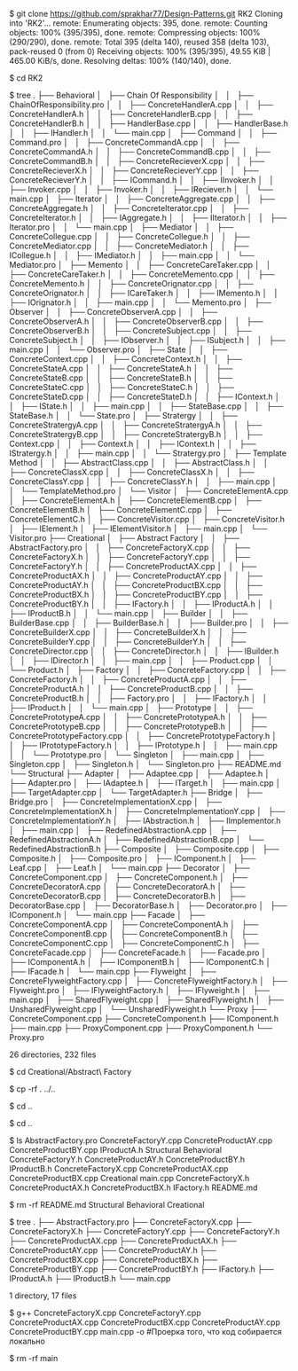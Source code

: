 $ git clone https://github.com/sprakhar77/Design-Patterns.git RK2 
Cloning into 'RK2'...
remote: Enumerating objects: 395, done.
remote: Counting objects: 100% (395/395), done.
remote: Compressing objects: 100% (290/290), done.
remote: Total 395 (delta 140), reused 358 (delta 103), pack-reused 0 (from 0)
Receiving objects: 100% (395/395), 49.55 KiB | 465.00 KiB/s, done.
Resolving deltas: 100% (140/140), done.

$ cd RK2

$ tree
.
├── Behavioral
│   ├── Chain Of Responsibility
│   │   ├── ChainOfResponsibility.pro
│   │   ├── ConcreteHandlerA.cpp
│   │   ├── ConcreteHandlerA.h
│   │   ├── ConcreteHandlerB.cpp
│   │   ├── ConcreteHandlerB.h
│   │   ├── HandlerBase.cpp
│   │   ├── HandlerBase.h
│   │   ├── IHandler.h
│   │   └── main.cpp
│   ├── Command
│   │   ├── Command.pro
│   │   ├── ConcreteCommandA.cpp
│   │   ├── ConcreteCommandA.h
│   │   ├── ConcreteCommandB.cpp
│   │   ├── ConcreteCommandB.h
│   │   ├── ConcreteRecieverX.cpp
│   │   ├── ConcreteRecieverX.h
│   │   ├── ConcreteRecieverY.cpp
│   │   ├── ConcreteRecieverY.h
│   │   ├── ICommand.h
│   │   ├── IInvoker.h
│   │   ├── Invoker.cpp
│   │   ├── Invoker.h
│   │   ├── IReciever.h
│   │   └── main.cpp
│   ├── Iterator
│   │   ├── ConcreteAggregate.cpp
│   │   ├── ConcreteAggregate.h
│   │   ├── ConcreteIterator.cpp
│   │   ├── ConcreteIterator.h
│   │   ├── IAggregate.h
│   │   ├── IIterator.h
│   │   ├── Iterator.pro
│   │   └── main.cpp
│   ├── Mediator
│   │   ├── ConcreteCollegue.cpp
│   │   ├── ConcreteCollegue.h
│   │   ├── ConcreteMediator.cpp
│   │   ├── ConcreteMediator.h
│   │   ├── ICollegue.h
│   │   ├── IMediator.h
│   │   ├── main.cpp
│   │   └── Mediator.pro
│   ├── Memento
│   │   ├── ConcreteCareTaker.cpp
│   │   ├── ConcreteCareTaker.h
│   │   ├── ConcreteMemento.cpp
│   │   ├── ConcreteMemento.h
│   │   ├── ConcreteOrignator.cpp
│   │   ├── ConcreteOrignator.h
│   │   ├── ICareTaker.h
│   │   ├── IMemento.h
│   │   ├── IOrignator.h
│   │   ├── main.cpp
│   │   └── Memento.pro
│   ├── Observer
│   │   ├── ConcreteObserverA.cpp
│   │   ├── ConcreteObserverA.h
│   │   ├── ConcreteObserverB.cpp
│   │   ├── ConcreteObserverB.h
│   │   ├── ConcreteSubject.cpp
│   │   ├── ConcreteSubject.h
│   │   ├── IObserver.h
│   │   ├── ISubject.h
│   │   ├── main.cpp
│   │   └── Observer.pro
│   ├── State
│   │   ├── ConcreteContext.cpp
│   │   ├── ConcreteContext.h
│   │   ├── ConcreteStateA.cpp
│   │   ├── ConcreteStateA.h
│   │   ├── ConcreteStateB.cpp
│   │   ├── ConcreteStateB.h
│   │   ├── ConcreteStateC.cpp
│   │   ├── ConcreteStateC.h
│   │   ├── ConcreteStateD.cpp
│   │   ├── ConcreteStateD.h
│   │   ├── IContext.h
│   │   ├── IState.h
│   │   ├── main.cpp
│   │   ├── StateBase.cpp
│   │   ├── StateBase.h
│   │   └── State.pro
│   ├── Stratergy
│   │   ├── ConcreteStratergyA.cpp
│   │   ├── ConcreteStratergyA.h
│   │   ├── ConcreteStratergyB.cpp
│   │   ├── ConcreteStratergyB.h
│   │   ├── Context.cpp
│   │   ├── Context.h
│   │   ├── IContext.h
│   │   ├── IStratergy.h
│   │   ├── main.cpp
│   │   └── Stratergy.pro
│   ├── Template Method
│   │   ├── AbstractClass.cpp
│   │   ├── AbstractClass.h
│   │   ├── ConcreteClassX.cpp
│   │   ├── ConcreteClassX.h
│   │   ├── ConcreteClassY.cpp
│   │   ├── ConcreteClassY.h
│   │   ├── main.cpp
│   │   └── TemplateMethod.pro
│   └── Visitor
│       ├── ConcreteElementA.cpp
│       ├── ConcreteElementA.h
│       ├── ConcreteElementB.cpp
│       ├── ConcreteElementB.h
│       ├── ConcreteElementC.cpp
│       ├── ConcreteElementC.h
│       ├── ConcreteVisitor.cpp
│       ├── ConcreteVisitor.h
│       ├── IElement.h
│       ├── IElementVisitor.h
│       ├── main.cpp
│       └── Visitor.pro
├── Creational
│   ├── Abstract Factory
│   │   ├── AbstractFactory.pro
│   │   ├── ConcreteFactoryX.cpp
│   │   ├── ConcreteFactoryX.h
│   │   ├── ConcreteFactoryY.cpp
│   │   ├── ConcreteFactoryY.h
│   │   ├── ConcreteProductAX.cpp
│   │   ├── ConcreteProductAX.h
│   │   ├── ConcreteProductAY.cpp
│   │   ├── ConcreteProductAY.h
│   │   ├── ConcreteProductBX.cpp
│   │   ├── ConcreteProductBX.h
│   │   ├── ConcreteProductBY.cpp
│   │   ├── ConcreteProductBY.h
│   │   ├── IFactory.h
│   │   ├── IProductA.h
│   │   ├── IProductB.h
│   │   └── main.cpp
│   ├── Builder
│   │   ├── BuilderBase.cpp
│   │   ├── BuilderBase.h
│   │   ├── Builder.pro
│   │   ├── ConcreteBuilderX.cpp
│   │   ├── ConcreteBuilderX.h
│   │   ├── ConcreteBuilderY.cpp
│   │   ├── ConcreteBuilderY.h
│   │   ├── ConcreteDirector.cpp
│   │   ├── ConcreteDirector.h
│   │   ├── IBuilder.h
│   │   ├── IDirector.h
│   │   ├── main.cpp
│   │   ├── Product.cpp
│   │   └── Product.h
│   ├── Factory
│   │   ├── ConcreteFactory.cpp
│   │   ├── ConcreteFactory.h
│   │   ├── ConcreteProductA.cpp
│   │   ├── ConcreteProductA.h
│   │   ├── ConcreteProductB.cpp
│   │   ├── ConcreteProductB.h
│   │   ├── Factory.pro
│   │   ├── IFactory.h
│   │   ├── IProduct.h
│   │   └── main.cpp
│   ├── Prototype
│   │   ├── ConcretePrototypeA.cpp
│   │   ├── ConcretePrototypeA.h
│   │   ├── ConcretePrototypeB.cpp
│   │   ├── ConcretePrototypeB.h
│   │   ├── ConcretePrototypeFactory.cpp
│   │   ├── ConcretePrototypeFactory.h
│   │   ├── IPrototypeFactory.h
│   │   ├── IPrototype.h
│   │   ├── main.cpp
│   │   └── Prototype.pro
│   └── Singleton
│       ├── main.cpp
│       ├── Singleton.cpp
│       ├── Singleton.h
│       └── Singleton.pro
├── README.md
└── Structural
    ├── Adapter
    │   ├── Adaptee.cpp
    │   ├── Adaptee.h
    │   ├── Adapter.pro
    │   ├── IAdaptee.h
    │   ├── ITarget.h
    │   ├── main.cpp
    │   ├── TargetAdapter.cpp
    │   └── TargetAdapter.h
    ├── Bridge
    │   ├── Bridge.pro
    │   ├── ConcreteImplementationX.cpp
    │   ├── ConcreteImplementationX.h
    │   ├── ConcreteImplementationY.cpp
    │   ├── ConcreteImplementationY.h
    │   ├── IAbstraction.h
    │   ├── IImplementor.h
    │   ├── main.cpp
    │   ├── RedefinedAbstractionA.cpp
    │   ├── RedefinedAbstractionA.h
    │   ├── RedefinedAbstractionB.cpp
    │   └── RedefinedAbstractionB.h
    ├── Composite
    │   ├── Composite.cpp
    │   ├── Composite.h
    │   ├── Composite.pro
    │   ├── IComponent.h
    │   ├── Leaf.cpp
    │   ├── Leaf.h
    │   └── main.cpp
    ├── Decorator
    │   ├── ConcreteComponent.cpp
    │   ├── ConcreteComponent.h
    │   ├── ConcreteDecoratorA.cpp
    │   ├── ConcreteDecoratorA.h
    │   ├── ConcreteDecoratorB.cpp
    │   ├── ConcreteDecoratorB.h
    │   ├── DecoratorBase.cpp
    │   ├── DecoratorBase.h
    │   ├── Decorator.pro
    │   ├── IComponent.h
    │   └── main.cpp
    ├── Facade
    │   ├── ConcreteComponentA.cpp
    │   ├── ConcreteComponentA.h
    │   ├── ConcreteComponentB.cpp
    │   ├── ConcreteComponentB.h
    │   ├── ConcreteComponentC.cpp
    │   ├── ConcreteComponentC.h
    │   ├── ConcreteFacade.cpp
    │   ├── ConcreteFacade.h
    │   ├── Facade.pro
    │   ├── IComponentA.h
    │   ├── IComponentB.h
    │   ├── IComponentC.h
    │   ├── IFacade.h
    │   └── main.cpp
    ├── Flyweight
    │   ├── ConcreteFlyweightFactory.cpp
    │   ├── ConcreteFlyweightFactory.h
    │   ├── Flyweight.pro
    │   ├── IFlyweightFactory.h
    │   ├── IFlyweight.h
    │   ├── main.cpp
    │   ├── SharedFlyweight.cpp
    │   ├── SharedFlyweight.h
    │   ├── UnsharedFlyweight.cpp
    │   └── UnsharedFlyweight.h
    └── Proxy
        ├── ConcreteComponent.cpp
        ├── ConcreteComponent.h
        ├── IComponent.h
        ├── main.cpp
        ├── ProxyComponent.cpp
        ├── ProxyComponent.h
        └── Proxy.pro

26 directories, 232 files

$ cd Creational/Abstract\ Factory

$ cp -rf . ../..

$ cd ..

$ cd ..

$ ls
AbstractFactory.pro   ConcreteFactoryY.cpp   ConcreteProductAY.cpp  ConcreteProductBY.cpp  IProductA.h  Structural
Behavioral            ConcreteFactoryY.h     ConcreteProductAY.h    ConcreteProductBY.h    IProductB.h
ConcreteFactoryX.cpp  ConcreteProductAX.cpp  ConcreteProductBX.cpp  Creational             main.cpp
ConcreteFactoryX.h    ConcreteProductAX.h    ConcreteProductBX.h    IFactory.h             README.md

$ rm -rf README.md Structural Behavioral Creational 

$ tree
.
├── AbstractFactory.pro
├── ConcreteFactoryX.cpp
├── ConcreteFactoryX.h
├── ConcreteFactoryY.cpp
├── ConcreteFactoryY.h
├── ConcreteProductAX.cpp
├── ConcreteProductAX.h
├── ConcreteProductAY.cpp
├── ConcreteProductAY.h
├── ConcreteProductBX.cpp
├── ConcreteProductBX.h
├── ConcreteProductBY.cpp
├── ConcreteProductBY.h
├── IFactory.h
├── IProductA.h
├── IProductB.h
└── main.cpp

1 directory, 17 files

$ g++ ConcreteFactoryX.cpp ConcreteFactoryY.cpp ConcreteProductAX.cpp ConcreteProductBX.cpp ConcreteProductAY.cpp ConcreteProductBY.cpp main.cpp -o  #Проерка того, что код собирается локально

$ rm -rf main

